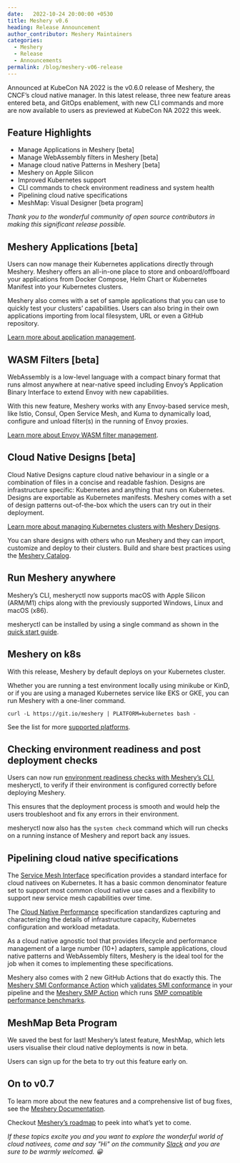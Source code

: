 ```yaml
---
date:   2022-10-24 20:00:00 +0530
title: Meshery v0.6
heading: Release Announcement
author_contributor: Meshery Maintainers
categories:
  - Meshery
  - Release
  - Announcements
permalink: /blog/meshery-v06-release
---
```


Announced at KubeCon NA 2022 is the v0.6.0 release of Meshery, the CNCF’s cloud native manager. In this latest release, three new feature areas entered beta, and GitOps enablement, with new CLI commands and more are now available to users as previewed at KubeCon NA 2022 this week.

## Feature Highlights

- Manage Applications in Meshery [beta]
- Manage WebAssembly filters in Meshery [beta]
- Manage cloud native Patterns in Meshery [beta]
- Meshery on Apple Silicon
- Improved Kubernetes support
- CLI commands to check environment readiness and system health
- Pipelining cloud native specifications
- MeshMap: Visual Designer [beta program]

_Thank you to the wonderful community of open source contributors in making this significant release possible._

## Meshery Applications [beta]

Users can now manage their Kubernetes applications directly through Meshery. Meshery offers an all-in-one place to store and onboard/offboard your applications from Docker Compose, Helm Chart or Kubernetes Manifest  into your Kubernetes clusters.

Meshery also comes with a set of sample applications that you can use to quickly test your clusters’ capabilities. Users can also bring in their own applications importing from local filesystem, URL or even a GitHub repository.

[Learn more about application management](https://docs.meshery.io/functionality/filter-management).

## WASM Filters [beta]

WebAssembly is a low-level language with a compact binary format that runs almost anywhere at near-native speed including Envoy’s Application Binary Interface to extend Envoy with new capabilities.

With this new feature, Meshery works with any Envoy-based service mesh, like Istio, Consul, Open Service Mesh, and Kuma to dynamically load, configure and unload filter(s) in the running of Envoy proxies.

[Learn more about Envoy WASM filter management](https://docs.meshery.io/functionality/filter-management).

## Cloud Native Designs [beta]

Cloud Native Designs capture cloud native behaviour in a single or a combination of files in a concise and readable fashion. Designs are infrastructure specific: Kubernetes and anything that runs on Kubernetes. Designs are exportable as Kubernetes manifests. Meshery comes with a set of design patterns out-of-the-box which the users can try out in their deployment. 

[Learn more about managing Kubernetes clusters with Meshery Designs](https://docs.meshery.io/functionality/pattern-management).

You can share designs with others who run Meshery and they can import, customize and deploy to their clusters. Build and share best practices using the [Meshery Catalog](/catalog).

## Run Meshery anywhere

Meshery’s CLI, mesheryctl now supports macOS with Apple Silicon (ARM/M1) chips along with the previously supported Windows, Linux and macOS (x86).

mesheryctl can be installed by using a single command as shown in the [quick start guide](https://docs.meshery.io/installation/quick-start).

## Meshery on k8s

With this release, Meshery by default deploys on your Kubernetes cluster.

Whether you are running a test environment locally using minikube or KinD, or if you are using a managed Kubernetes service like EKS or GKE, you can run Meshery with a one-liner command.

```
curl -L https://git.io/meshery | PLATFORM=kubernetes bash -
```

See the list for more [supported platforms](https://docs.meshery.io/installation/platforms).

## Checking environment readiness and post deployment checks

Users can now run [environment readiness checks with Meshery’s CLI](TBD), mesheryctl, to verify if their environment is configured correctly before deploying Meshery.

This ensures that the deployment process is smooth and would help the users troubleshoot and fix any errors in their environment.

mesheryctl now also has the `system check` command which will run checks on a running instance of Meshery and report back any issues.

## Pipelining cloud native specifications

The [Service Mesh Interface](https://smi-spec.io/) specification provides a standard interface for cloud nativees on Kubernetes. It has a basic common denominator feature set to support most common cloud native use cases and a flexibility to support new service mesh capabilities over time.

The [Cloud Native Performance](https://smp-spec.io/) specification standardizes capturing and characterizing the details of infrastructure capacity, Kubernetes configuration and workload metadata.

As a cloud native agnostic tool that provides lifecycle and performance management of a large number (10+) adapters, sample applications, cloud native patterns and WebAssembly filters, Meshery is the ideal tool for the job when it comes to implementing these specifications.

Meshery also comes with 2 new GitHub Actions that do exactly this. The [Meshery SMI Conformance Action](https://github.com/layer5io/meshery-smi-conformance-action) which [validates SMI conformance](https://meshery.io/blog/validating-smi-conformance-with-meshery) in your pipeline and the [Meshery SMP Action](https://github.com/layer5io/meshery-smp-action) which runs [SMP compatible performance benchmarks](https://docs.meshery.io/functionality/performance-management).

## MeshMap Beta Program

We saved the best for last! Meshery’s latest feature, MeshMap, which lets users visualise their cloud native deployments is now in beta.

Users can sign up for the beta to try out this feature early on.

## On to v0.7

To learn more about the new features and a comprehensive list of bug fixes, see the [Meshery Documentation](https://docs.meshery.io/docs/project/releases).

Checkout [Meshery’s roadmap](https://github.com/meshery/meshery/blob/master/ROADMAP.md) to peek into what’s yet to come.

_If these topics excite you and you want to explore the wonderful world of cloud nativees, come and say "Hi" on the community [Slack](https://slack.meshery.io/) and you are sure to be warmly welcomed. 😀_